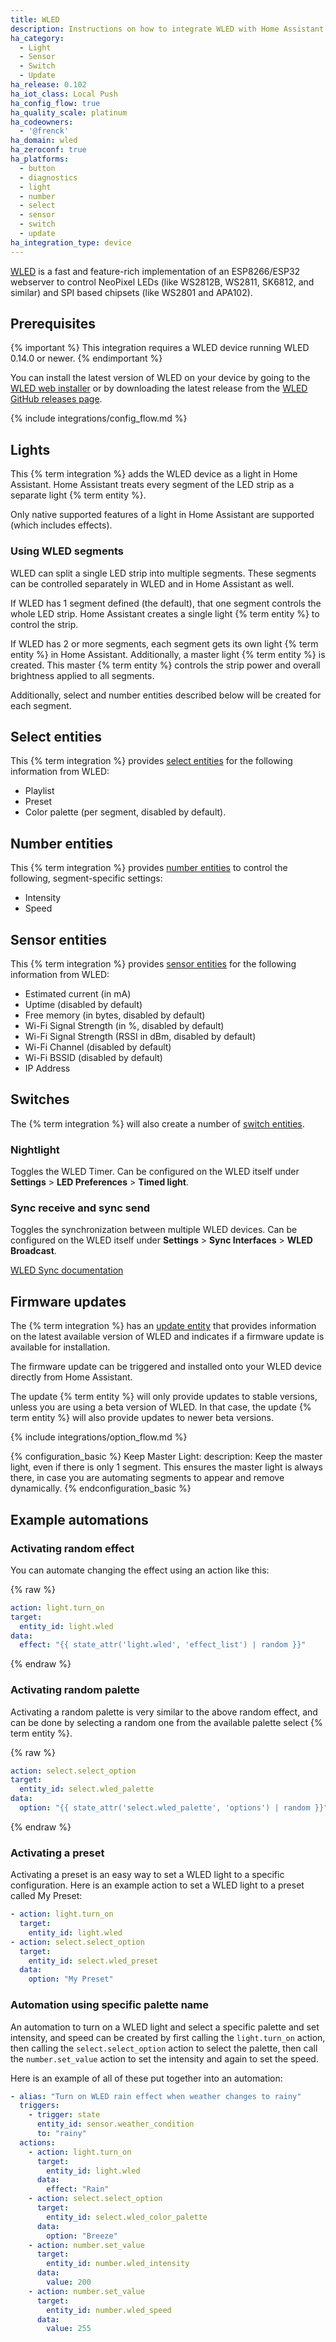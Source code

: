 ```yaml
---
title: WLED
description: Instructions on how to integrate WLED with Home Assistant.
ha_category:
  - Light
  - Sensor
  - Switch
  - Update
ha_release: 0.102
ha_iot_class: Local Push
ha_config_flow: true
ha_quality_scale: platinum
ha_codeowners:
  - '@frenck'
ha_domain: wled
ha_zeroconf: true
ha_platforms:
  - button
  - diagnostics
  - light
  - number
  - select
  - sensor
  - switch
  - update
ha_integration_type: device
---
```


[WLED](https://kno.wled.ge) is a fast and feature-rich
implementation of an ESP8266/ESP32 webserver to control NeoPixel LEDs
(like WS2812B, WS2811, SK6812, and similar) and SPI based chipsets
(like WS2801 and APA102).

## Prerequisites

{% important %}
This integration requires a WLED device running WLED 0.14.0 or newer.
{% endimportant %}

You can install the latest version of WLED on your device by going to
the [WLED web installer](https://install.wled.me/) or by downloading the
latest release from the [WLED GitHub releases page](https://github.com/Aircoookie/WLED/releases).

{% include integrations/config_flow.md %}

## Lights

This {% term integration %} adds the WLED device as a light in Home Assistant.
Home Assistant treats every segment of the LED strip as a separate light
{% term entity %}.

Only native supported features of a light in Home Assistant are supported
(which includes effects).

### Using WLED segments

WLED can split a single LED strip into multiple segments. These segments can be
controlled separately in WLED and in Home Assistant as well.

If WLED has 1 segment defined (the default), that one segment controls the whole
LED strip. Home Assistant creates a single light {% term entity %} to control the
strip.

If WLED has 2 or more segments, each segment gets its own light {% term entity %} in
Home Assistant. Additionally, a master light {% term entity %} is created. This master
{% term entity %} controls the strip power and overall brightness applied to all segments.

Additionally, select and number entities described below will be created for each segment.

## Select entities

This {% term integration %} provides [select entities](/integrations/select)
for the following information from WLED:

- Playlist
- Preset
- Color palette (per segment, disabled by default).

## Number entities

This {% term integration %} provides [number entities](/integrations/number)
to control the following, segment-specific settings:

- Intensity
- Speed

## Sensor entities

This {% term integration %} provides [sensor entities](/integrations/sensor)
for the following information from WLED:

- Estimated current (in mA)
- Uptime (disabled by default)
- Free memory (in bytes, disabled by default)
- Wi-Fi Signal Strength (in %, disabled by default)
- Wi-Fi Signal Strength (RSSI in dBm, disabled by default)
- Wi-Fi Channel (disabled by default)
- Wi-Fi BSSID (disabled by default)
- IP Address

## Switches

The {% term integration %} will also create a number of
[switch entities](/integrations/switch).

### Nightlight

Toggles the WLED Timer.
Can be configured on the WLED itself under
**Settings** > **LED Preferences** > **Timed light**.

### Sync receive and sync send

Toggles the synchronization between multiple WLED devices.
Can be configured on the WLED itself under 
**Settings** > **Sync Interfaces** > **WLED Broadcast**.

[WLED Sync documentation](https://kno.wled.ge/interfaces/udp-realtime/)

## Firmware updates

The {% term integration %} has an [update entity](/integrations/update/)
that provides information on the latest available version of WLED
and indicates if a firmware update is available for installation.

The firmware update can be triggered and installed onto your WLED device
directly from Home Assistant.

The update {% term entity %} will only provide updates to stable versions,
unless you are using a beta version of WLED. In that case, the update
{% term entity %} will also provide updates to newer beta versions.

{% include integrations/option_flow.md %}

{% configuration_basic %}
Keep Master Light:
  description: Keep the master light, even if there is only 1 segment. This ensures the master light is always there, in case you are automating segments to appear and remove dynamically.
{% endconfiguration_basic %}

## Example automations

### Activating random effect

You can automate changing the effect using an action like this:

{% raw %}

```yaml
action: light.turn_on
target:
  entity_id: light.wled
data:
  effect: "{{ state_attr('light.wled', 'effect_list') | random }}"
```

{% endraw %}

### Activating random palette

Activating a random palette is very similar to the above random effect,
and can be done by selecting a random one from the available palette select
{% term entity %}.

{% raw %}

```yaml
action: select.select_option
target:
  entity_id: select.wled_palette
data:
  option: "{{ state_attr('select.wled_palette', 'options') | random }}"
```

{% endraw %}

### Activating a preset

Activating a preset is an easy way to set a WLED light to a specific
configuration. Here is an example action to set a WLED light 
to a preset called My Preset:

```yaml
- action: light.turn_on
  target:
    entity_id: light.wled
- action: select.select_option
  target:
    entity_id: select.wled_preset
  data:
    option: "My Preset"
```

### Automation using specific palette name

An automation to turn on a WLED light and select a specific palette and
set intensity, and speed can be created by first calling the `light.turn_on`
action, then calling the `select.select_option` action to select the
palette, then call the `number.set_value` action to set the intensity
and again to set the speed. 

Here is an example of all of these put together into an automation:

```yaml
- alias: "Turn on WLED rain effect when weather changes to rainy"
  triggers:
    - trigger: state
      entity_id: sensor.weather_condition
      to: "rainy"
  actions:
    - action: light.turn_on
      target:
        entity_id: light.wled
      data:
        effect: "Rain"
    - action: select.select_option
      target:
        entity_id: select.wled_color_palette
      data:
        option: "Breeze"
    - action: number.set_value
      target:
        entity_id: number.wled_intensity
      data:
        value: 200
    - action: number.set_value
      target:
        entity_id: number.wled_speed
      data:
        value: 255
```
